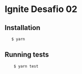 # Ignite Desafio 02

## Installation

```bash
   $ yarn
```

## Running tests

```bash
    $ yarn test
```